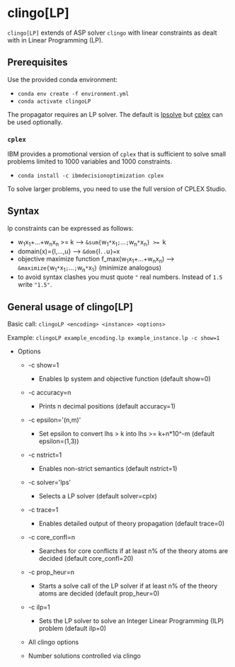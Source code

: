 # clingo[LP]  

`clingo[LP]` extends of ASP solver `clingo` with linear constraints as dealt with in Linear Programming (LP).

## Prerequisites

Use the provided conda environment:

+ `conda env create -f environment.yml`
+ `conda activate clingoLP`

The propagator requires an LP solver. The default is [lpsolve](https://sourceforge.net/projects/lpsolve/) but [cplex](https://www.ibm.com/support/knowledgecenter/SSSA5P_12.7.0/ilog.odms.cplex.help/CPLEX/GettingStarted/topics/set_up/Python_setup.html) can be used optionally.

### `cplex`

IBM provides a promotional version of `cplex` that is sufficient to solve small problems limited to 1000 variables and 1000 constraints.

+ `conda install -c ibmdecisionoptimization cplex`

To solve larger problems, you need to use the full version of CPLEX Studio.

## Syntax

lp constraints can be expressed as follows:

+ w<sub>1</sub>x<sub>1</sub>+...+w<sub>n</sub>x<sub>n</sub> >= k --> `&sum{`w<sub>1</sub>`*`x<sub>1</sub>`;`...`;`w<sub>n</sub>`*`x<sub>n</sub>`} >= `k
+ domain(x)={l,...,u} --> `&dom{`l`..`u`}=`x
+ objective maximize function f_max(w<sub>1</sub>x<sub>1</sub>+...+w<sub>n</sub>x<sub>n</sub>) --> `&maximize{`w<sub>1</sub>`*`x<sub>1</sub>`;`...`;`w<sub>n</sub>`*`x<sub>1</sub>`}` (minimize analogous)
+ to avoid syntax clashes you must quote `"` real numbers. Instead of `1.5` write `"1.5"`.

## General usage of clingo[LP]

Basic call:
`clingoLP <encoding> <instance> <options>`

Example:
`clingoLP example_encoding.lp example_instance.lp -c show=1`

+ Options
  + -c show=1
    + Enables lp system and objective function (default show=0)
  + -c accuracy=n
    + Prints n decimal positions (default accuracy=1)
  + -c epsilon='(n,m)'
    + Set epsilon to convert lhs > k into lhs >= k+n*10^-m (default epsilon=(1,3))
  + -c nstrict=1
    + Enables non-strict semantics (default nstrict=1)
  + -c solver='lps'
    + Selects a LP solver (default solver=cplx)
  + -c trace=1
    + Enables detailed output of theory propagation (default trace=0)
  + -c core_confl=n
    + Searches for core conflicts if at least n% of the theory atoms are decided (default core_confl=20)
  + -c prop_heur=n
    + Starts a solve call of the LP solver if at least n% of the theory atoms are decided (default prop_heur=0)
  + -c ilp=1
    + Sets the LP solver to solve an Integer Linear Programming (ILP) problem (default ilp=0)
  
  + All clingo options
  + Number solutions controlled via clingo
